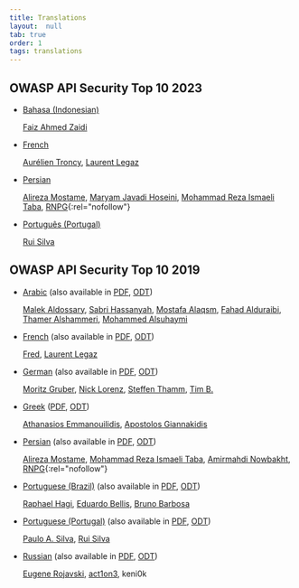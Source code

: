 ```yaml
---
title: Translations
layout:  null
tab: true
order: 1
tags: translations
---
```


## OWASP API Security Top 10 2023

* [Bahasa (Indonesian)][27]

  [Faiz Ahmed Zaidi] 
* [French][25]

  [Aurélien Troncy], [Laurent Legaz]
* [Persian][26]

  [Alireza Mostame], [Maryam Javadi Hoseini], [Mohammad Reza Ismaeli Taba],
  [RNPG](https://www.linkedin.com/company/raspina-net-pars/){:rel="nofollow"}
* [Português (Portugal)][28]

  [Rui Silva][rui-silva]

## OWASP API Security Top 10 2019

* [Arabic][7] (also available in [PDF][8], [ODT][9])

  [Malek Aldossary], [Sabri Hassanyah], [Mostafa Alaqsm], [Fahad Alduraibi],
  [Thamer Alshammeri], [Mohammed Alsuhaymi]
* [French][13] (also available in [PDF][14], [ODT][15])

  [Fred][datakime], [Laurent Legaz]
* [German][22] (also available in [PDF][23], [ODT][24])

  [Moritz Gruber][aware7-moritz], [Nick Lorenz], [Steffen Thamm], [Tim B.]
* [Greek][19] ([PDF][20], [ODT][21])

  [Athanasios Emmanouilidis], [Apostolos Giannakidis]
* [Persian][16] (also available in [PDF][17], [ODT][18])

  [Alireza Mostame], [Mohammad Reza Ismaeli Taba], [Amirmahdi Nowbakht],
  [RNPG](https://www.linkedin.com/company/raspina-net-pars/){:rel="nofollow"}
* [Portuguese (Brazil)][1] (also available in [PDF][2], [ODT][3])

  [Raphael Hagi][raphael-hagi], [Eduardo Bellis][eduardo-bellis],
  [Bruno Barbosa][bruno-barbosa]
* [Portuguese (Portugal)][4] (also available in [PDF][5], [ODT][6])

  [Paulo A. Silva][pauloasilva], [Rui Silva][rui-silva]
* [Russian][10] (also available in [PDF][11], [ODT][12])

  [Eugene Rojavski], [act1on3], keni0k

[1]: https://owasp.org/API-Security/editions/2019/pt-BR/0x00-header/
[2]: https://owasp.org/API-Security/editions/2019/pt-BR/dist/owasp-api-security-top-10-pt-br.pdf
[3]: https://owasp.org/API-Security/editions/2019/pt-BR/dist/owasp-api-security-top-10-pt-br.odt
[4]: https://owasp.org/API-Security/editions/2019/pt-pt/0x00-header/
[5]: https://owasp.org/API-Security/editions/2019/pt-pt/dist/owasp-api-security-top-10.pdf
[6]: https://owasp.org/API-Security/editions/2019/pt-pt/dist/owasp-api-security-top-10.odt
[7]: https://owasp.org/API-Security/editions/2019/ar/0x00-header/
[8]: https://owasp.org/API-Security/editions/2019/ar/dist/owasp-api-security-top-10-ar.pdf
[9]: https://owasp.org/API-Security/editions/2019/ar/dist/owasp-api-security-top-10-ar.odt
[10]: https://owasp.org/API-Security/editions/2019/ru/0x00-header/
[11]: https://owasp.org/API-Security/editions/2019/ru/dist/owasp-api-security-top-10.pdf
[12]: https://owasp.org/API-Security/editions/2019/ru/dist/owasp-api-security-top-10.odt
[13]: https://owasp.org/API-Security/editions/2019/fr/0x00-header/
[14]: https://owasp.org/API-Security/editions/2019/fr/dist/owasp-api-security-top-10.pdf
[15]: https://owasp.org/API-Security/editions/2019/fr/dist/owasp-api-security-top-10.odt
[16]: https://owasp.org/API-Security/editions/2019/fa/0x00-header/
[17]: https://owasp.org/API-Security/editions/2019/fa/dist/owasp-api-security-top-10.pdf
[18]: https://owasp.org/API-Security/editions/2019/fa/dist/owasp-api-security-top-10.odt
[19]: https://owasp.org/API-Security/editions/2019/el-gr/0x00-header/
[20]: https://owasp.org/API-Security/editions/2019/el-gr/dist/owasp-api-security-top-10.pdf
[21]: https://owasp.org/API-Security/editions/2019/el-gr/dist/owasp-api-security-top-10.odt
[22]: https://owasp.org/API-Security/editions/2019/de/0x00-header/
[23]: https://owasp.org/API-Security/editions/2019/de/dist/owasp-api-security-top-10.pdf
[24]: https://owasp.org/API-Security/editions/2019/de/dist/owasp-api-security-top-10.odt
[25]: https://owasp.org/API-Security/editions/2023/fr/0x00-header/
[26]: https://owasp.org/API-Security/editions/2023/fa/0x00-header/
[27]: https://owasp.org/API-Security/editions/2023/id/0x00-header/
[28]: https://owasp.org/API-Security/editions/2023/pt-pt/0x00-header/

[raphael-hagi]: https://www.linkedin.com/in/raphael-hagi/
[eduardo-bellis]: https://www.linkedin.com/in/eduardo-bellis-92482534/
[bruno-barbosa]: https://www.linkedin.com/in/bbarbosa85/
[pauloasilva]: https://www.linkedin.com/in/devpauloasilva/
[rui-silva]: https://www.linkedin.com/in/rspro/
[Malek Aldossary]: http://twitter.com/malajab
[Sabri Hassanyah]: https://twitter.com/kingsabri
[Mostafa Alaqsm]: https://twitter.com/malaqsm
[Fahad Alduraibi]: https://twitter.com/fahad_alduraibi
[Thamer Alshammeri]: https://twitter.com/t44t_
[Mohammed Alsuhaymi]: https://twitter.com/msuhaymi
[Eugene Rojavski]: https://twitter.com/eugenerojavski
[act1on3]: https://twitter.com/act1on3
[datakime]: https://github.com/datakime
[Laurent Legaz]: https://github.com/llegaz
[Alireza Mostame]: https://www.linkedin.com/in/alireza-mostame-29970b242
[Mohammad Reza Ismaeli Taba]: https://www.linkedin.com/in/rezataba
[Amirmahdi Nowbakht]: https://www.linkedin.com/in/amirmahdi-nowbakht-3b8865200
[Athanasios Emmanouilidis]: https://www.linkedin.com/in/athanasiosem/
[Apostolos Giannakidis]: https://www.linkedin.com/in/giannakidisapostolos/
[aware7-moritz]: https://www.linkedin.com/in/moritz-gruber-734a43199/
[Steffen Thamm]: https://www.linkedin.com/in/steffen-thamm-a8341a27b/
[Nick Lorenz]: https://www.linkedin.com/in/nick-lorenz-16b211222/
[Tim B.]: https://www.linkedin.com/in/domai-tb/
[Aurélien Troncy]: https://www.linkedin.com/in/aur%C3%A9lien-troncy-214075229/
[Maryam Javadi Hoseini]: https://www.linkedin.com/in/maryam-javadi-353b1744/
[Faiz Ahmed Zaidi]: https://github.com/faizzaidi

